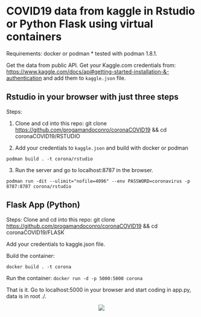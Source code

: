 # COVID19 data from kaggle in Rstudio or Python Flask using virtual containers
Requirements:
docker or podman * tested with podman 1.8.1.

Get the data from public API. Get your Kaggle.com credentials from: https://www.kaggle.com/docs/api#getting-started-installation-&-authentication and add them to ```kaggle.json``` file.

## Rstudio in your browser with just three steps

Steps:
1. Clone and cd into this repo: git clone https://github.com/progamandoconro/coronaCOVID19 && cd coronaCOVID19/RSTUDIO

2. Add your credentials to ```kaggle.json``` and build with docker or podman

```podman build . -t corona/rstudio```

3. Run the server and go to localhost:8787 in the browser.

```podman run -dit --ulimit="nofile=4096" --env PASSWORD=coronavirus -p 8787:8787 corona/rstudio```


## Flask App (Python)

Steps:
Clone and cd into this repo: git clone https://github.com/progamandoconro/coronaCOVID19 && cd coronaCOVID19/FLASK

Add your credentials to kaggle.json file.

Build the container:

```docker build . -t corona```

Run the container:
```docker run -d -p 5000:5000 corona```

That is it. Go to localhost:5000 in your browser and start coding in app.py, data is in root ./.

<div style="text-align:center"><img src="https://github.com/progamandoconro/corona-COVID19/blob/master/COVID19_Rstudio_Dockerfile.png?raw=true" /></div>
